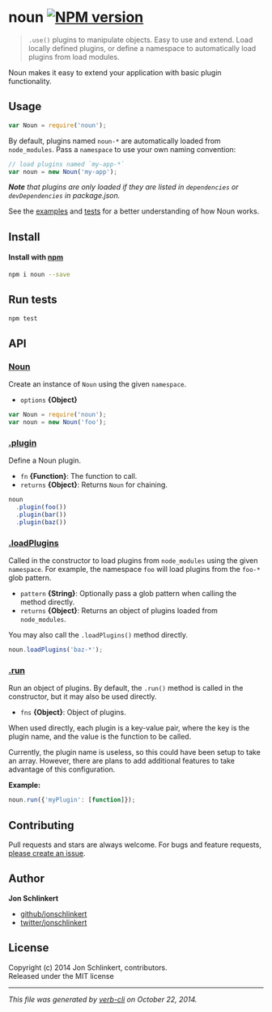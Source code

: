 # noun [![NPM version](https://badge.fury.io/js/noun.svg)](http://badge.fury.io/js/noun)

> `.use()` plugins to manipulate objects. Easy to use and extend. Load locally defined plugins, or define a namespace to automatically load plugins from load modules.

Noun makes it easy to extend your application with basic plugin functionality.


## Usage

```js
var Noun = require('noun');
```

By default, plugins named `noun-*` are automatically loaded from `node_modules`. Pass a `namespace` to
use your own naming convention:

```js
// load plugins named `my-app-*`
var noun = new Noun('my-app');
```

_**Note** that plugins are only loaded if they are listed in `dependencies` or `devDependencies` in package.json._

See the [examples](./example.js) and [tests](./test) for a better understanding of how Noun works.


## Install
#### Install with [npm](npmjs.org)

```bash
npm i noun --save
```

## Run tests

```bash
npm test
```

## API
### [Noun](index.js#L25)

Create an instance of `Noun` using the given `namespace`.

* `options` **{Object}**    

```js
var Noun = require('noun');
var noun = new Noun('foo');
```

### [.plugin](index.js#L47)

Define a Noun plugin.

* `fn` **{Function}**: The function to call.    
* `returns` **{Object}**: Returns `Noun` for chaining.  

```js
noun
  .plugin(foo())
  .plugin(bar())
  .plugin(baz())
```

### [.loadPlugins](index.js#L70)

Called in the constructor to load plugins from `node_modules` using the given `namespace`. For example, the namespace `foo` will load plugins from the `foo-*` glob pattern.

* `pattern` **{String}**: Optionally pass a glob pattern when calling the method directly.    
* `returns` **{Object}**: Returns an object of plugins loaded from `node_modules`.  

You may also call the `.loadPlugins()` method directly.

```js
noun.loadPlugins('baz-*');
```

### [.run](index.js#L100)

Run an object of plugins. By default, the `.run()` method is called in the constructor, but it may also be used directly.

* `fns` **{Object}**: Object of plugins.    

When used directly, each plugin is a key-value pair, where the
key is the plugin name, and the value is the function to be called.

Currently, the plugin name is useless, so this could have
been setup to take an array. However, there are plans to
add additional features to take advantage of this configuration.

**Example:**

```js
noun.run({'myPlugin': [function]});
```


## Contributing
Pull requests and stars are always welcome. For bugs and feature requests, [please create an issue][issues].

## Author

**Jon Schlinkert**
 
+ [github/jonschlinkert](https://github.com/jonschlinkert)
+ [twitter/jonschlinkert](http://twitter.com/jonschlinkert) 

## License
Copyright (c) 2014 Jon Schlinkert, contributors.  
Released under the MIT license

***

_This file was generated by [verb-cli](https://github.com/assemble/verb-cli) on October 22, 2014._

[issues]: https://github.com/jonschlinkert/noun/issues